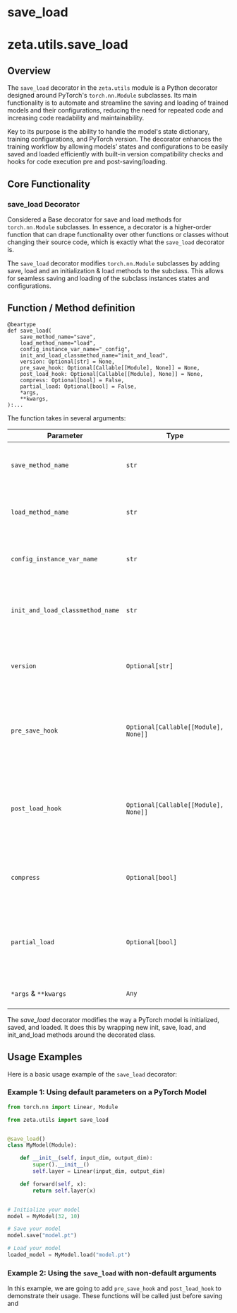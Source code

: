 # save_load

# zeta.utils.save_load 

## Overview

The `save_load` decorator in the `zeta.utils` module is a Python decorator designed around PyTorch's `torch.nn.Module` subclasses. Its main functionality is to automate and streamline the saving and loading of trained models and their configurations, reducing the need for repeated code and increasing code readability and maintainability.

Key to its purpose is the ability to handle the model's state dictionary, training configurations, and PyTorch version. The decorator enhances the training workflow by allowing models’ states and configurations to be easily saved and loaded efficiently with built-in version compatibility checks and hooks for code execution pre and post-saving/loading.

## Core Functionality

### save_load Decorator

Considered a Base decorator for save and load methods for `torch.nn.Module` subclasses. In essence, a decorator is a higher-order function that can drape functionality over other functions or classes without changing their source code, which is exactly what the `save_load` decorator is.

The `save_load` decorator modifies `torch.nn.Module` subclasses by adding save, load and an initialization & load methods to the subclass. This allows for seamless saving and loading of the subclass instances states and configurations.

## Function / Method definition 

```
@beartype
def save_load(
    save_method_name="save",
    load_method_name="load",
    config_instance_var_name="_config",
    init_and_load_classmethod_name="init_and_load",
    version: Optional[str] = None,
    pre_save_hook: Optional[Callable[[Module], None]] = None,
    post_load_hook: Optional[Callable[[Module], None]] = None,
    compress: Optional[bool] = False,
    partial_load: Optional[bool] = False,
    *args,
    **kwargs,
):...
```

The function takes in several arguments:

| Parameter               | Type                             | Default               | Description                                                                                            |
|-------------------------|----------------------------------|-----------------------|--------------------------------------------------------------------------------------------------------|
| `save_method_name`      | `str`                            | `"save"`              | The name used to set the save method for the instance.                                                 |
| `load_method_name`      | `str`                            | `"load"`              | The name used to set the load method for the instance.                                                 |
| `config_instance_var_name`| `str`                          | `"_config"`           | The name used to set the instance's configuration variable.                                            |
| `init_and_load_classmethod_name`| `str`                    | `"init_and_load"`     | The name used to set the class's initialization and loading method.                                    |
| `version`               | `Optional[str]`                  | `None`                | Version of the torch module. Used for checking compatibility when loading.                              |
| `pre_save_hook`         | `Optional[Callable[[Module], None]]`| `None`             | Callback function before saving. Useful for final operations before saving states and configurations.  |
| `post_load_hook`        | `Optional[Callable[[Module], None]]`| `None`             | Callback function after loading. Ideal for any additional operations after loading states and configurations. |
| `compress`              | `Optional[bool]`                 | `False`               | If set to `True`, the saved model checkpoints will be compressed.                                       |
| `partial_load`          | `Optional[bool]`                 | `False`               | If set to `True`, the saved model checkpoint will be partially loaded to existing models.               |
| `*args` & `**kwargs`    | `Any`                            |                       | Additional arguments for the decorator.                                                                 |


The *save_load* decorator modifies the way a PyTorch model is initialized, saved, and loaded. It does this by wrapping new init, save, load, and init_and_load methods around the decorated class.

## Usage Examples

Here is a basic usage example of the `save_load` decorator:

### Example 1:  Using default parameters on a PyTorch Model
```python
from torch.nn import Linear, Module

from zeta.utils import save_load


@save_load()
class MyModel(Module):

    def __init__(self, input_dim, output_dim):
        super().__init__()
        self.layer = Linear(input_dim, output_dim)

    def forward(self, x):
        return self.layer(x)


# Initialize your model
model = MyModel(32, 10)

# Save your model
model.save("model.pt")

# Load your model
loaded_model = MyModel.load("model.pt")
```

### Example 2:  Using the `save_load` with non-default arguments
In this example, we are going to add `pre_save_hook` and `post_load_hook` to demonstrate their usage. These functions will be called just before saving and
